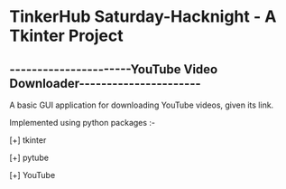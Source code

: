 # TinkerHub Saturday-Hacknight - A Tkinter Project

## ----------------------YouTube Video Downloader----------------------

A basic GUI application for downloading YouTube videos, given its link.

Implemented using python packages :-

  [+] tkinter
  
  [+] pytube
  
  [+] YouTube

